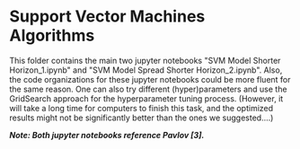 # Support Vector Machines Algorithms

This folder contains the main two jupyter notebooks "SVM Model Shorter Horizon_1.ipynb" and "SVM Model Spread Shorter Horizon_2.ipynb".
Also, the code organizations for these jupyter notebooks could be more fluent for the same reason. One can also try different (hyper)parameters and 
use the GridSearch approach for the hyperparameter tuning process. (However, it will take a long time for computers to finish this task, and the optimized results might not be significantly better than the ones we suggested....)

***Note: Both jupyter notebooks reference Pavlov [3].***


